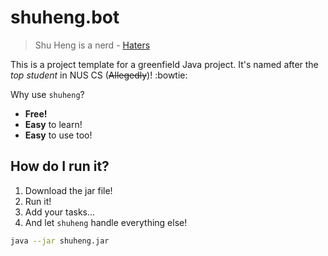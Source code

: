 # shuheng.bot

> Shu Heng is a nerd - [Haters](https://www.youtube.com/watch?v=562ngVq9EQM)

This is a project template for a greenfield Java project. 
It's named after the *top student* in NUS CS (~~Allegedly~~)! :bowtie:

Why use `shuheng`?

* **Free!**
* **Easy** to learn!
* **Easy** to use too!

## How do I run it?

1. Download the jar file!
2. Run it!
3. Add your tasks...
4. And let `shuheng` handle everything else!

```bash
java --jar shuheng.jar
```